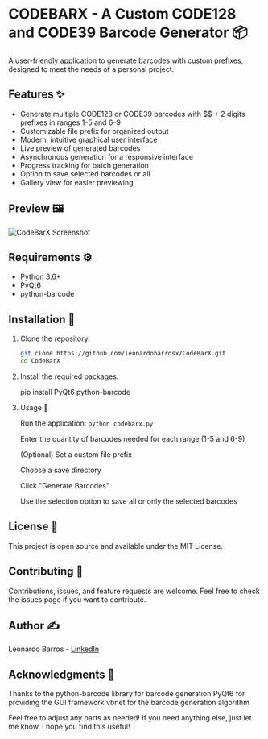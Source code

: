 # CODEBARX - A Custom CODE128 and CODE39 Barcode Generator 📦

A user-friendly application to generate barcodes with custom prefixes, designed to meet the needs of a personal project.

## Features ✨

- Generate multiple CODE128 or CODE39 barcodes with $$ + 2 digits prefixes in ranges 1-5 and 6-9
- Customizable file prefix for organized output
- Modern, intuitive graphical user interface
- Live preview of generated barcodes
- Asynchronous generation for a responsive interface
- Progress tracking for batch generation
- Option to save selected barcodes or all
- Gallery view for easier previewing

## Preview 🖼️

<img src="https://i.imgur.com/8s5FPai.png" alt="CodeBarX Screenshot">

## Requirements ⚙️

- Python 3.6+
- PyQt6
- python-barcode

## Installation 🔧

1. Clone the repository:
    ```bash
    git clone https://github.com/leonardobarrosx/CodeBarX.git
    cd CodeBarX
    ```

2. Install the required packages:

    pip install PyQt6 python-barcode

3. Usage 🚀
    
    Run the application:
        ```
        python codebarx.py
        ```

    Enter the quantity of barcodes needed for each range (1-5 and 6-9)
    
    (Optional) Set a custom file prefix

    Choose a save directory

    Click "Generate Barcodes"

    Use the selection option to save all or only the selected barcodes

## License 📄
This project is open source and available under the MIT License.

## Contributing 🤝
Contributions, issues, and feature requests are welcome. Feel free to check the issues page if you want to contribute.

## Author ✍️
Leonardo Barros - [LinkedIn](https://www.linkedin.com/in/leonardobarrosx/)

## Acknowledgments 🙏
Thanks to the python-barcode library for barcode generation
PyQt6 for providing the GUI framework
vbnet for the barcode generation algorithm

Feel free to adjust any parts as needed! If you need anything else, just let me know. I hope you find this useful!
